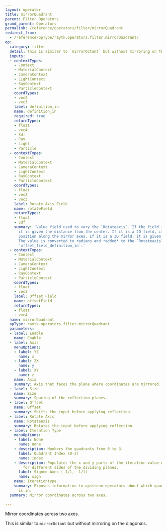 ```yaml
---
layout: operator
title: mirrorQuadrant
parent: Filter Operators
grand_parent: Operators
permalink: /reference/operators/filter/mirrorQuadrant
redirect_from:
  - /reference/opType/raytk.operators.filter.mirrorQuadrant/
op:
  category: filter
  detail: This is similar to `mirrorOctant` but without mirroring on the diagonals.
  inputs:
  - contextTypes:
    - Context
    - MaterialContext
    - CameraContext
    - LightContext
    - RayContext
    - ParticleContext
    coordTypes:
    - vec2
    - vec3
    label: definition_in
    name: definition_in
    required: true
    returnTypes:
    - float
    - vec4
    - Sdf
    - Ray
    - Light
    - Particle
  - contextTypes:
    - Context
    - MaterialContext
    - CameraContext
    - LightContext
    - RayContext
    - ParticleContext
    coordTypes:
    - float
    - vec2
    - vec3
    label: Rotate Axis Field
    name: rotateField
    returnTypes:
    - float
    - Sdf
    summary: 'Value field used to vary the `Rotateaxis`. If the field is a 1D field,
      it is given the distance from the center. If it is a 2D field, it is given the
      position along the mirror axes. If it is a 3D field, it is given the raw position.
      The value is converted to radians and *added* to the `Rotateaxis` parameter.*
      `offset_field_definition_in`:'
  - contextTypes:
    - Context
    - MaterialContext
    - CameraContext
    - LightContext
    - RayContext
    - ParticleContext
    coordTypes:
    - float
    - vec3
    label: Offset Field
    name: offsetField
    returnTypes:
    - float
    - vec4
  name: mirrorQuadrant
  opType: raytk.operators.filter.mirrorQuadrant
  parameters:
  - label: Enable
    name: Enable
  - label: Axis
    menuOptions:
    - label: YZ
      name: x
    - label: ZX
      name: y
    - label: XY
      name: z
    name: Axis
    summary: Axis that faces the plane where coordinates are mirrored.
  - label: Size
    name: Size
    summary: Spacing of the reflection planes.
  - label: Offset
    name: Offset
    summary: Shifts the input before applying reflection.
  - label: Rotate Axis
    name: Rotateaxis
    summary: Rotates the input before applying reflection.
  - label: Iteration Type
    menuOptions:
    - label: None
      name: none
    - description: Numbers the quadrants from 0 to 3.
      label: Quadrant Index (0-3)
      name: index
    - description: Populates the x and y parts of the iteration value with 1 or -1
        for different sides of the dividing planes.
      label: Signed Axes (-1/1, -1/1)
      name: sign
    name: Iterationtype
    summary: Exposes information to upstream operators about which quadrant a point
      is in.
  summary: Mirror coordinates across two axes.

---
```



Mirror coordinates across two axes.

This is similar to `mirrorOctant` but without mirroring on the diagonals.